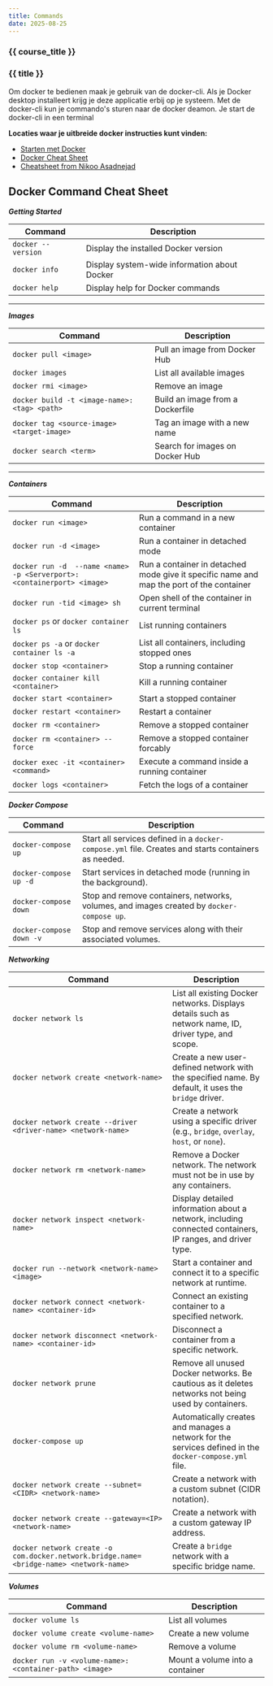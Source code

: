 ```yaml
---
title: Commands
date: 2025-08-25
---
```


### {{ course_title }}
### {{ title }}

Om docker te bedienen maak je gebruik van de docker-cli. Als je Docker desktop installeert krijg je deze applicatie erbij op je systeem.
Met de docker-cli kun je commando's sturen naar de docker deamon.  Je start de docker-cli in een terminal

**Locaties waar je uitbreide docker instructies kunt vinden:**
* [Starten met Docker](https://docs.docker.com/get-started/get-docker/)
* [Docker Cheat Sheet](https://docs.docker.com/get-started/docker_cheatsheet.pdf)
* [Cheatsheet from Nikoo Asadnejad](https://github.com/Nikoo-Asadnejad/Docker-Commands-Cheat-Sheet)

## Docker Command Cheat Sheet

***Getting Started***

| Command                                      | Description                                         |
|----------------------------------------------|-----------------------------------------------------|
| `docker --version`                           | Display the installed Docker version                |
| `docker info`                                | Display system-wide information about Docker        |
| `docker help`                                | Display help for Docker commands                    |

---

***Images***

| Command                                      | Description                                         |
|----------------------------------------------|-----------------------------------------------------|
| `docker pull <image>`                        | Pull an image from Docker Hub                       |
| `docker images`                              | List all available images                           |
| `docker rmi <image>`                         | Remove an image                                     |
| `docker build -t <image-name>:<tag> <path>`  | Build an image from a Dockerfile                    |
| `docker tag <source-image> <target-image>`   | Tag an image with a new name                       |
| `docker search <term>`                       | Search for images on Docker Hub                     |

---

***Containers***

| Command                                      | Description                                         |
|----------------------------------------------|-----------------------------------------------------|
| `docker run <image>`                         | Run a command in a new container                    |
| `docker run -d <image>`                      | Run a container in detached mode                    |
| `docker run -d  --name <name> -p <Serverport>:<containerport> <image>`                      | Run a container in detached mode give it specific name and map the port of the container                   |
| `docker run -tid <image> sh`                 | Open shell of the container in current terminal     |
| `docker ps` or `docker container ls`         | List running containers                             |
| `docker ps -a` or `docker container ls -a`   | List all containers, including stopped ones         |
| `docker stop <container>`                    | Stop a running container                            |
| `docker container kill <container>`          | Kill a running container                            |
| `docker start <container>`                   | Start a stopped container                           |
| `docker restart <container>`                 | Restart a container                                 |
| `docker rm <container>`                      | Remove a stopped container                          |
| `docker rm <container> --force`              | Remove a stopped container forcably                 |
| `docker exec -it <container> <command>`      | Execute a command inside a running container        |
| `docker logs <container>`                    | Fetch the logs of a container                       |


***Docker Compose***

| Command                                      | Description                                         |
|----------------------------------------------|-----------------------------------------------------|
| `docker-compose up`                          | Start all services defined in a `docker-compose.yml` file. Creates and starts containers as needed. |
| `docker-compose up -d`                       | Start services in detached mode (running in the background). |
| `docker-compose down`                        | Stop and remove containers, networks, volumes, and images created by `docker-compose up`. |
| `docker-compose down -v`                     | Stop and remove services along with their associated volumes. |

***Networking***

| Command                                      | Description                                         |
|----------------------------------------------|-----------------------------------------------------|
| `docker network ls`                          | List all existing Docker networks. Displays details such as network name, ID, driver type, and scope. |
| `docker network create <network-name>`      | Create a new user-defined network with the specified name. By default, it uses the `bridge` driver. |
| `docker network create --driver <driver-name> <network-name>` | Create a network using a specific driver (e.g., `bridge`, `overlay`, `host`, or `none`). |
| `docker network rm <network-name>`          | Remove a Docker network. The network must not be in use by any containers. |
| `docker network inspect <network-name>`     | Display detailed information about a network, including connected containers, IP ranges, and driver type. |
| `docker run --network <network-name> <image>`| Start a container and connect it to a specific network at runtime. |
| `docker network connect <network-name> <container-id>` | Connect an existing container to a specified network. |
| `docker network disconnect <network-name> <container-id>` | Disconnect a container from a specific network. |
| `docker network prune`                      | Remove all unused Docker networks. Be cautious as it deletes networks not being used by containers. |
| `docker-compose up`                         | Automatically creates and manages a network for the services defined in the `docker-compose.yml` file. |
| `docker network create --subnet=<CIDR> <network-name>` | Create a network with a custom subnet (CIDR notation). |
| `docker network create --gateway=<IP> <network-name>` | Create a network with a custom gateway IP address. |
| `docker network create -o com.docker.network.bridge.name=<bridge-name> <network-name>` | Create a `bridge` network with a specific bridge name. |


***Volumes***

| Command                                      | Description                                         |
|----------------------------------------------|-----------------------------------------------------|
| `docker volume ls`                           | List all volumes                                    |
| `docker volume create <volume-name>`        | Create a new volume                                 |
| `docker volume rm <volume-name>`            | Remove a volume                                     |
| `docker run -v <volume-name>:<container-path> <image>`| Mount a volume into a container             |

